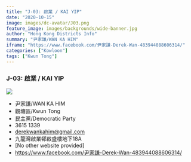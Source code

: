 ```yaml
---
title: "J-03: 啟業 / KAI YIP"
date: "2020-10-15"
image: images/dc-avatar/J03.png
feature_image: images/backgrounds/wide-banner.jpg
author: "Hong Kong Districts Info"
summary: "尹家謙/WAN KA HIM"
iframe: "https://www.facebook.com/尹家謙-Derek-Wan-483944088606314/"
categories: ["Kowloon"]
tags: ["Kwun Tong"]
---
```


### J-03: 啟業 / KAI YIP  
![](/images/dc-avatar/J03.png)  

 - 尹家謙/WAN KA HIM  
 - 觀塘區/Kwun Tong  
 - 民主黨/Democratic Party  
 - 3615 1339  
 - derekwankahim@gmail.com  
 - 九龍灣啟業邨啟盛樓地下18A  
 - [No other website provided]  
 - https://www.facebook.com/尹家謙-Derek-Wan-483944088606314/
